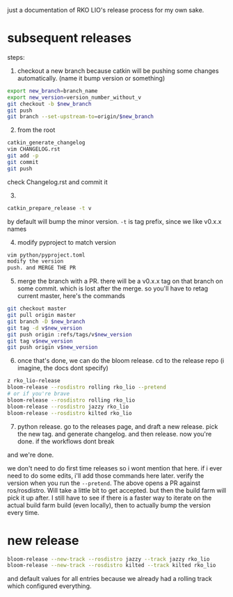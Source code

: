 just a documentation of RKO LIO's release process for my own sake.

# subsequent releases

steps: 

1. checkout a new branch because catkin will be pushing some changes automatically. (name it bump version or something)
```bash
export new_branch=branch_name
export new_version=version_number_without_v
git checkout -b $new_branch
git push
git branch --set-upstream-to=origin/$new_branch
```

2. from the root
```bash
catkin_generate_changelog
vim CHANGELOG.rst
git add -p
git commit
git push
``` 

check Changelog.rst and commit it

3. 
```bash
catkin_prepare_release -t v
```
by default will bump the minor version. `-t` is tag prefix, since we like v0.x.x names

4. modify pyproject to match version

```bash
vim python/pyproject.toml
modify the version
push. and MERGE THE PR
```

5. merge the branch with a PR. there will be a v0.x.x tag on that branch on some commit. which is lost after the merge. so you'll have to retag current master, here's the commands
```bash
git checkout master
git pull origin master
git branch -D $new_branch
git tag -d v$new_version
git push origin :refs/tags/v$new_version
git tag v$new_version
git push origin v$new_version
```

6. once that's done, we can do the bloom release. cd to the release repo (i imagine, the docs dont specify) 
```bash
z rko_lio-release
bloom-release --rosdistro rolling rko_lio --pretend
# or if you're brave
bloom-release --rosdistro rolling rko_lio
bloom-release --rosdistro jazzy rko_lio
bloom-release --rosdistro kilted rko_lio
```

7. python release. go to the releases page, and draft a new release. pick the new tag. and generate changelog. and then release. now you're done. if the workflows dont break

and we're done.

we don't need to do first time releases so i wont mention that here. if i ever need to do some edits, i'll add those commands here later. verify the version when you run the `--pretend`.
The above opens a PR against ros/rosdistro. Will take a little bit to get accepted. but then the build farm will pick it up after. I still have to see if there is a faster way to iterate on the actual build farm build (even locally), then to actually bump the version every time.

# new release

```bash
bloom-release --new-track --rosdistro jazzy --track jazzy rko_lio
bloom-release --new-track --rosdistro kilted --track kilted rko_lio
```

and default values for all entries because we already had a rolling track which configured everything.
